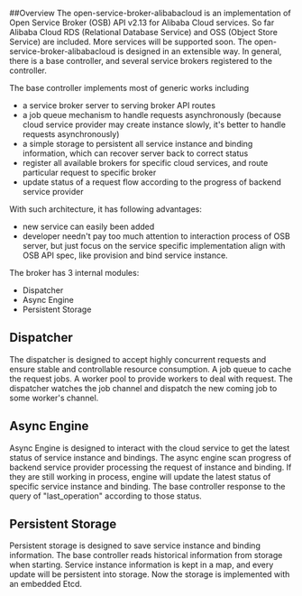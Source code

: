 ##Overview
The open-service-broker-alibabacloud is an implementation of Open Service Broker (OSB) API v2.13 for Alibaba Cloud services.
So far Alibaba Cloud RDS (Relational Database Service) and OSS (Object Store Service) are included. More services will be supported soon.
The open-service-broker-alibabacloud is designed in an extensible way.
In general, there is a base controller, and several service brokers registered to the controller.

The base controller implements most of generic works including
* a service broker server to serving broker API routes
* a job queue mechanism to handle requests asynchronously (because cloud service provider may create instance slowly, it's better to handle requests asynchronously)
* a simple storage to persistent all service instance and binding information, which can recover server back to correct status
* register all available brokers for specific cloud services, and route particular request to specific broker
* update status of a request flow according to the progress of backend service provider

With such architecture, it has following advantages:
* new service can easily been added
* developer needn't pay too much attention to interaction process of OSB server, but just focus on the service specific implementation align with OSB API spec, like provision and bind service instance.

The broker has 3 internal modules:
* Dispatcher
* Async Engine
* Persistent Storage

## Dispatcher

The dispatcher is designed to accept highly concurrent requests and ensure stable and controllable resource consumption.
A job queue to cache the request jobs.
A worker pool to provide workers to deal with request.
The dispatcher watches the job channel and dispatch the new coming job to some worker's channel.

## Async Engine

Async Engine is designed to interact with the cloud service to get the latest status of service instance and bindings.
The async engine scan progress of backend service provider processing the request of instance and binding.
If they are still working in process, engine will update the latest status of specific service instance and binding.
The base controller response to the query of "last_operation" according to those status.

## Persistent Storage

Persistent storage is designed to save service instance and binding information. The base controller reads historical information from storage when starting.
Service instance information is kept in a map, and every update will be persistent into storage.
Now the storage is implemented with an embedded Etcd.
